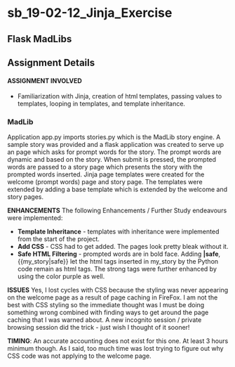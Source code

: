 # sb_19-02-12_Jinja_Exercise

## Flask MadLibs  

## Assignment Details
#### ASSIGNMENT INVOLVED ####
- Familiarization with Jinja, creation of html templates, passing values to templates, looping in templates, and template inheritance.


### MadLib ###
Application app.py imports stories.py which is the MadLib story engine. A sample story was provided and a flask application was created to serve up an page which asks for prompt words for the story. The prompt words are dynamic and based on the story. When submit is pressed, the prompted words are passed to a story page which presents the story with the prompted words inserted. Jinja page templates were created for the welcome (prompt words) page and story page. The templates were extended by adding a base template which is extended by the welcome and story pages. 


**ENHANCEMENTS**
The following Enhancements / Further Study endeavours were implemented:
- **Template Inheritance** - templates with inheritance were implemented from the start of the project.
- **Add CSS** - CSS had to get added. The pages look pretty bleak without it. 
- **Safe HTML Filtering** - prompted words are in bold face. Adding **|safe**, {{my_story|safe}} let the html tags inserted in my_story by the Python code remain as html tags. The strong tags were further enhanced by using the color purple as well.


**ISSUES**
Yes, I lost cycles with CSS because the styling was never appearing on the welcome page as a result of page caching in FireFox. I am not the best with CSS styling so the immediate thought was I must be doing something wrong combined with finding ways to get around the page caching that I was warned about. A new incognito session / private browsing session did the trick - just wish I thought of it sooner!  


**TIMING**:
An accurate accounting does not exist for this one. At least 3 hours minimum though. As I said, too much time was lost trying to figure out why CSS code was not applying to the welcome page.
